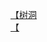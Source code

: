 [【树洞](http://tieba.baidu.com/p/2641664590?see_lz=1&pn=)   
[【](http://tieba.baidu.com/p/2642963894?see_lz=1&pn=)   
